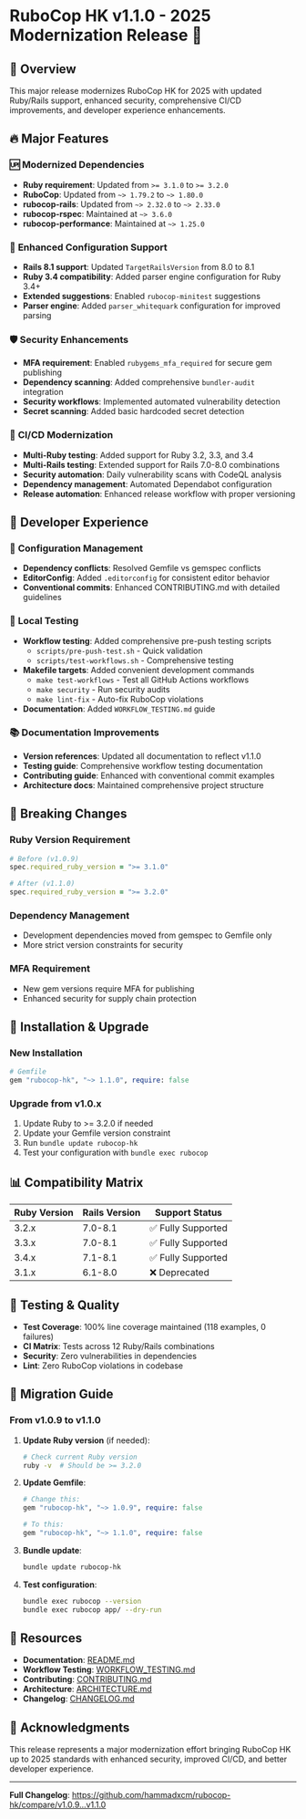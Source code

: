 # RuboCop HK v1.1.0 - 2025 Modernization Release 🚀

## 🎯 Overview

This major release modernizes RuboCop HK for 2025 with updated Ruby/Rails support, enhanced security, comprehensive CI/CD improvements, and developer experience enhancements.

## 🔥 Major Features

### 🆙 **Modernized Dependencies**
- **Ruby requirement**: Updated from `>= 3.1.0` to `>= 3.2.0`
- **RuboCop**: Updated from `~> 1.79.2` to `~> 1.80.0`
- **rubocop-rails**: Updated from `~> 2.32.0` to `~> 2.33.0`
- **rubocop-rspec**: Maintained at `~> 3.6.0`
- **rubocop-performance**: Maintained at `~> 1.25.0`

### 🎯 **Enhanced Configuration Support**
- **Rails 8.1 support**: Updated `TargetRailsVersion` from 8.0 to 8.1
- **Ruby 3.4 compatibility**: Added parser engine configuration for Ruby 3.4+
- **Extended suggestions**: Enabled `rubocop-minitest` suggestions
- **Parser engine**: Added `parser_whitequark` configuration for improved parsing

### 🛡️ **Security Enhancements**
- **MFA requirement**: Enabled `rubygems_mfa_required` for secure gem publishing
- **Dependency scanning**: Added comprehensive `bundler-audit` integration
- **Security workflows**: Implemented automated vulnerability detection
- **Secret scanning**: Added basic hardcoded secret detection

### 🚀 **CI/CD Modernization**
- **Multi-Ruby testing**: Added support for Ruby 3.2, 3.3, and 3.4
- **Multi-Rails testing**: Extended support for Rails 7.0-8.0 combinations
- **Security automation**: Daily vulnerability scans with CodeQL analysis
- **Dependency management**: Automated Dependabot configuration
- **Release automation**: Enhanced release workflow with proper versioning

## 🔧 **Developer Experience**

### 📝 **Configuration Management**
- **Dependency conflicts**: Resolved Gemfile vs gemspec conflicts
- **EditorConfig**: Added `.editorconfig` for consistent editor behavior
- **Conventional commits**: Enhanced CONTRIBUTING.md with detailed guidelines

### 🧪 **Local Testing**
- **Workflow testing**: Added comprehensive pre-push testing scripts
  - `scripts/pre-push-test.sh` - Quick validation
  - `scripts/test-workflows.sh` - Comprehensive testing
- **Makefile targets**: Added convenient development commands
  - `make test-workflows` - Test all GitHub Actions workflows
  - `make security` - Run security audits
  - `make lint-fix` - Auto-fix RuboCop violations
- **Documentation**: Added `WORKFLOW_TESTING.md` guide

### 📚 **Documentation Improvements**
- **Version references**: Updated all documentation to reflect v1.1.0
- **Testing guide**: Comprehensive workflow testing documentation
- **Contributing guide**: Enhanced with conventional commit examples
- **Architecture docs**: Maintained comprehensive project structure

## 🚨 **Breaking Changes**

### Ruby Version Requirement
```ruby
# Before (v1.0.9)
spec.required_ruby_version = ">= 3.1.0"

# After (v1.1.0)  
spec.required_ruby_version = ">= 3.2.0"
```

### Dependency Management
- Development dependencies moved from gemspec to Gemfile only
- More strict version constraints for security

### MFA Requirement
- New gem versions require MFA for publishing
- Enhanced security for supply chain protection

## 🔧 **Installation & Upgrade**

### New Installation
```ruby
# Gemfile
gem "rubocop-hk", "~> 1.1.0", require: false
```

### Upgrade from v1.0.x
1. Update Ruby to >= 3.2.0 if needed
2. Update your Gemfile version constraint
3. Run `bundle update rubocop-hk`
4. Test your configuration with `bundle exec rubocop`

## 📊 **Compatibility Matrix**

| Ruby Version | Rails Version | Support Status |
|--------------|---------------|----------------|
| 3.2.x        | 7.0-8.1       | ✅ Fully Supported |
| 3.3.x        | 7.0-8.1       | ✅ Fully Supported |
| 3.4.x        | 7.1-8.1       | ✅ Fully Supported |
| 3.1.x        | 6.1-8.0       | ❌ Deprecated |

## 🧪 **Testing & Quality**

- **Test Coverage**: 100% line coverage maintained (118 examples, 0 failures)
- **CI Matrix**: Tests across 12 Ruby/Rails combinations
- **Security**: Zero vulnerabilities in dependencies
- **Lint**: Zero RuboCop violations in codebase

## 🎉 **Migration Guide**

### From v1.0.9 to v1.1.0

1. **Update Ruby version** (if needed):
   ```bash
   # Check current Ruby version
   ruby -v  # Should be >= 3.2.0
   ```

2. **Update Gemfile**:
   ```ruby
   # Change this:
   gem "rubocop-hk", "~> 1.0.9", require: false
   
   # To this:
   gem "rubocop-hk", "~> 1.1.0", require: false
   ```

3. **Bundle update**:
   ```bash
   bundle update rubocop-hk
   ```

4. **Test configuration**:
   ```bash
   bundle exec rubocop --version
   bundle exec rubocop app/ --dry-run
   ```

## 🔗 **Resources**

- **Documentation**: [README.md](README.md)
- **Workflow Testing**: [WORKFLOW_TESTING.md](WORKFLOW_TESTING.md) 
- **Contributing**: [CONTRIBUTING.md](CONTRIBUTING.md)
- **Architecture**: [ARCHITECTURE.md](ARCHITECTURE.md)
- **Changelog**: [CHANGELOG.md](CHANGELOG.md)

## 🙏 **Acknowledgments**

This release represents a major modernization effort bringing RuboCop HK up to 2025 standards with enhanced security, improved CI/CD, and better developer experience.

---

**Full Changelog**: https://github.com/hammadxcm/rubocop-hk/compare/v1.0.9...v1.1.0